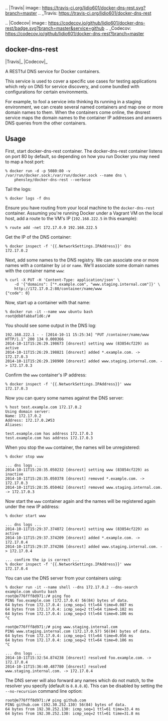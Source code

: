 
.. |Travis| image:: https://travis-ci.org/lidio601/docker-dns-rest.svg?branch=master
.. _Travis: https://travis-ci.org/lidio601/docker-dns-rest

.. |Codecov| image:: https://codecov.io/github/lidio601/docker-dns-rest/badge.svg?branch=master&service=github
.. _Codecov: https://codecov.io/github/lidio601/docker-dns-rest?branch=master

docker-dns-rest
---------------

|Travis|_ |Codecov|_

A RESTful DNS service for Docker containers.

This service is used to cover a specific use cases for testing applications
which rely on DNS for service discovery, and come bundled with configurations
for certain environments.  

For example, to fool a service into thinking its running in a staging
environment, we can create several named containers and map one or more domain
names to them.  When the containers come online, the dnsrest service maps the
domain names to the container IP addresses and answers DNS queries from the
other containers.

Usage
-----


First, start docker-dns-rest container. The docker-dns-rest container listens
on port 80 by default, so depending on how you run Docker you may need to map
a host port:

    % docker run -d -p 5080:80 -v /var/run/docker.sock:/var/run/docker.sock --name dns \
        phensley/docker-dns-rest --verbose 

Tail the logs:

    % docker logs -f dns

Ensure you have routing from your local machine to the `docker-dns-rest`
container.   Assuming you're running Docker under a Vagrant VM on the local
host, add a route to the VM's IP (`192.168.222.5` in this example):

    % route add -net 172.17.0.0 192.168.222.5

Get the IP of the DNS container:

    % docker inspect -f '{{.NetworkSettings.IPAddress}}' dns
    172.17.0.2

Next, add some names to the DNS registry.  We can associate one or more names
with a container by `id` or `name`.  We'll associate some domain names with
the container name `www`:

    % curl -X PUT -H 'Content-Type: application/json' \
        -d '{"domains": ["*.example.com", "www.staging.internal.com"]}' \
        http://172.17.0.2:80/container/name/www
    {"code": 0}

Now, start up a container with that name:

    % docker run -it --name www ubuntu bash
    root@db8fabbaf1d6:/#
    
You should see some output in the DNS log:

    192.168.222.1 - - [2014-10-11 15:25:34] "PUT /container/name/www HTTP/1.1" 200 134 0.000366
    2014-10-11T15:26:29.198673 [dnsrest] setting www (83854cf229) as active
    2014-10-11T15:26:29.198821 [dnsrest] added *.example.com. -> 172.17.0.3
    2014-10-11T15:26:29.198900 [dnsrest] added www.staging.internal.com. -> 172.17.0.3

Confirm the `www` container's IP address:

    % docker inspect -f '{{.NetworkSettings.IPAddress}}' www
    172.17.0.3


Now you can query some names against the DNS server:

    % host test.example.com 172.17.0.2
    Using domain server:
    Name: 172.17.0.2
    Address: 172.17.0.2#53
    Aliases:

    test.example.com has address 172.17.0.3
    test.example.com has address 172.17.0.3

When you stop the `www` container, the names will be unregistered:

    % docker stop www

    ... dns logs ...
    2014-10-11T15:28:35.050232 [dnsrest] setting www (83854cf229) as inactive
    2014-10-11T15:28:35.050378 [dnsrest] removed *.example.com. -> 172.17.0.3
    2014-10-11T15:28:35.050462 [dnsrest] removed www.staging.internal.com. -> 172.17.0.3

Now start the `www` container again and the names will be registered again under the new IP address:

    % docker start www

    ... dns logs ...
    2014-10-11T15:29:37.374072 [dnsrest] setting www (83854cf229) as active
    2014-10-11T15:29:37.374209 [dnsrest] added *.example.com. -> 172.17.0.4
    2014-10-11T15:29:37.374286 [dnsrest] added www.staging.internal.com. -> 172.17.0.4

    ... confirm the ip is correct ...
    % docker inspect -f '{{.NetworkSettings.IPAddress}}' www
    172.17.0.4

You can use the DNS server from your containers using:

    % docker run -it --name shell --dns 172.17.0.2 --dns-search example.com ubuntu bash
    root@e776fff8d971:/# ping foo
    PING foo.example.com (172.17.0.4) 56(84) bytes of data.
    64 bytes from 172.17.0.4: icmp_seq=1 ttl=64 time=0.087 ms
    64 bytes from 172.17.0.4: icmp_seq=2 ttl=64 time=0.102 ms
    64 bytes from 172.17.0.4: icmp_seq=3 ttl=64 time=0.106 ms   
    ^C

    root@e776fff8d971:/# ping www.staging.internal.com
    PING www.staging.internal.com (172.17.0.57) 56(84) bytes of data.
    64 bytes from 172.17.0.4: icmp_seq=1 ttl=64 time=0.056 ms
    64 bytes from 172.17.0.4: icmp_seq=2 ttl=64 time=0.106 ms
    ^C

    ... dns logs ...
    2014-10-11T15:32:54.874238 [dnsrest] resolved foo.example.com. -> 172.17.0.4
    2014-10-11T15:36:40.487780 [dnsrest] resolved www.staging.internal.com. -> 172.17.0.4

The DNS server will also forward any names which do not match, to the resolver you specify (default is `8.8.8.8`). This can be disabled by setting the `--no-recursion` command line option:
    
    root@e776fff8d971:/# ping github.com
    PING github.com (192.30.252.130) 56(84) bytes of data.
    64 bytes from 192.30.252.130: icmp_seq=1 ttl=61 time=33.4 ms
    64 bytes from 192.30.252.130: icmp_seq=2 ttl=61 time=31.8 ms


